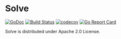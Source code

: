 # Solve

[![GoDoc](https://godoc.org/github.com/udovin/solve?status.svg)](https://godoc.org/github.com/udovin/solve)
[![Build Status](https://travis-ci.org/udovin/solve.svg?branch=master)](https://travis-ci.org/udovin/solve)
[![codecov](https://codecov.io/gh/udovin/solve/branch/master/graph/badge.svg)](https://codecov.io/gh/udovin/solve)
[![Go Report Card](https://goreportcard.com/badge/github.com/udovin/solve)](https://goreportcard.com/report/github.com/udovin/solve)

Solve is distributed under Apache 2.0 License.
